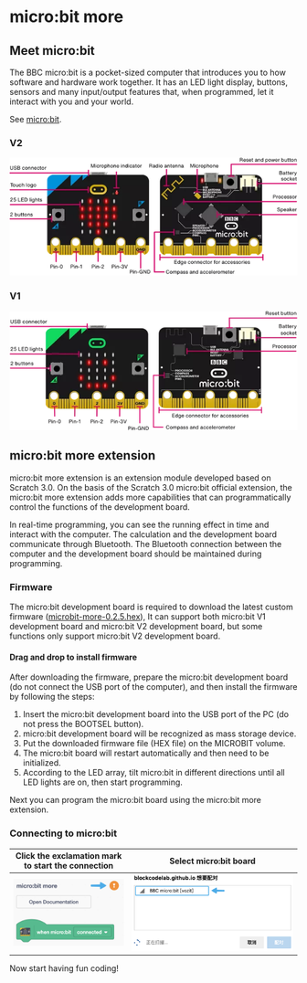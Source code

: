 # micro:bit more

## Meet micro:bit

The BBC micro:bit is a pocket-sized computer that introduces you to how software and hardware work together. It has an LED light display, buttons, sensors and many input/output features that, when programmed, let it interact with you and your world.

See [micro:bit](https://microbit.org/get-started/first-steps/introduction/).

### V2

![micro:bit V2](./imgs/v2.png)

### V1

![micro:bit V1](./imgs/v1.png)

## micro:bit more extension

micro:bit more extension is an extension module developed based on Scratch 3.0. On the basis of the Scratch 3.0 micro:bit official extension, the micro:bit more extension adds more capabilities that can programmatically control the functions of the development board.

In real-time programming, you can see the running effect in time and interact with the computer. The calculation and the development board communicate through Bluetooth. The Bluetooth connection between the computer and the development board should be maintained during programming.

### Firmware

The micro:bit development board is required to download the latest custom firmware ([microbit-more-0.2.5.hex](./firmware/microbit-more-0.2.5.hex)), It can support both micro:bit V1 development board and micro:bit V2 development board, but some functions only support micro:bit V2 development board.

#### Drag and drop to install firmware

After downloading the firmware, prepare the micro:bit development board (do not connect the USB port of the computer), and then install the firmware by following the steps:

1. Insert the micro:bit development board into the USB port of the PC (do not press the BOOTSEL button).
2. micro:bit development board will be recognized as mass storage device.
3. Put the downloaded firmware file (HEX file) on the MICROBIT volume.
4. The micro:bit board will restart automatically and then need to be initialized.
5. According to the LED array, tilt micro:bit in different directions until all LED lights are on, then start programming.

Next you can program the micro:bit board using the micro:bit more extension.

### Connecting to micro:bit

| Click the exclamation mark to start the connection | Select micro:bit board |
| :---: | :---: |
| ![link](./imgs/connect.png) | ![option](./imgs/choose.png) |

Now start having fun coding!
 